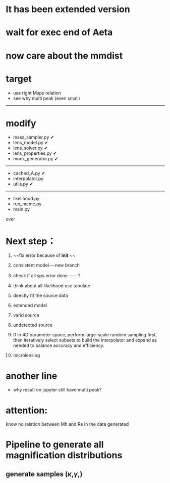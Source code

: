 # It has been extended version

# wait for exec end of Aeta

# now care about the mmdist


# target

- use right Msps relation
- see why multi peak (even small)

---------------
# modify





- mass_sampler.py      &#x2714;
- lens_model.py        &#x2714;
- lens_solver.py       &#x2714;
- lens_properties.py   &#x2714;
- mock_generator.py    &#x2714;
-------------
- cached_A.py          &#x2714;
- interpolator.py      
- utils.py            &#x2714;
----------------------
- likelihood.py
- run_mcmc.py
- main.py


over

# Next step：
01. ~~fix error because of __init__ ~~

0. consistent model---new branch
1. check if all sps error done    ----？
2. think about all likelihood use tabulate
3. directly fit the source data
4. extended model
5. varid source
6. undetected source
7. 0 In 4D parameter space, perform large-scale random sampling first, then iteratively select subsets to build the interpolator and expand as needed to balance accuracy and efficiency.

7. microlensing




# another line

- why result on jupyter still have multi peak?


# attention:

know no relation between Mh and Re in the data generated

# Pipeline to generate all magnification distributions

## generate samples ($\kappa$,$\gamma$,)
